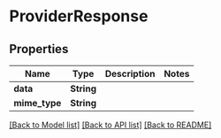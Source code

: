 # ProviderResponse

## Properties

Name | Type | Description | Notes
------------ | ------------- | ------------- | -------------
**data** | **String** |  | 
**mime_type** | **String** |  | 

[[Back to Model list]](../README.md#documentation-for-models) [[Back to API list]](../README.md#documentation-for-api-endpoints) [[Back to README]](../README.md)


